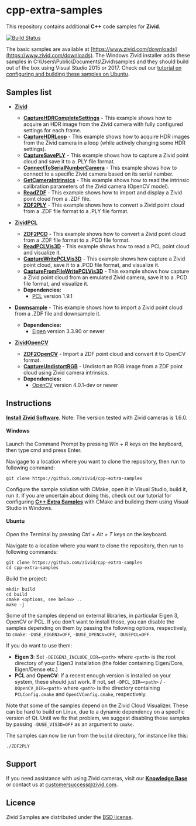 # cpp-extra-samples

This repository contains additional **C++** code samples for **Zivid**.

[![Build Status][ci-badge]][ci-url]

The basic samples are available at [https://www.zivid.com/downloads](https://www.zivid.com/downloads).
The Windows Zivid installer adds these samples in C:\Users\Public\Documents\Zivid\samples and they should build out of the box using Visual Studio 2015 or 2017.
Check out our [tutorial on configuring and building these samples on Ubuntu](https://zivid.atlassian.net/wiki/spaces/ZividKB/pages/59441336/Configure+C+Samples+with+CMake+and+then+build+them+using+make+in+Ubuntu).

## Samples list

- [**Zivid**](https://github.com/zivid/cpp-extra-samples/tree/master/Zivid)
	- [**CaptureHDRCompleteSettings**](https://github.com/zivid/cpp-extra-samples/tree/master/Zivid/CaptureHDRCompleteSettings/CaptureHDRCompleteSettings.cpp) - This example shows how to acquire an HDR image from the Zivid camera with fully configured settings for each frame.
	- [**CaptureHDRLoop**](https://github.com/zivid/cpp-extra-samples/tree/master/Zivid/CaptureHDRLoop/CaptureHDRLoop.cpp) - This example shows how to acquire HDR images from the Zivid camera in a loop (while actively changing some HDR settings).
	- [**CaptureSavePLY**](https://github.com/zivid/cpp-extra-samples/tree/master/Zivid/CaptureSavePLY/CaptureSavePLY.cpp) - This example shows how to capture a Zivid point cloud and save it to a .PLY file format.
	- [**ConnectToSerialNumberCamera**](https://github.com/zivid/cpp-extra-samples/tree/master/Zivid/ConnectToSerialNumberCamera/ConnectToSerialNumberCamera.cpp) - This example shows how to connect to a specific Zivid camera based on its serial number.
	- [**GetCameraIntrinsics**](https://github.com/zivid/cpp-extra-samples/tree/master/Zivid/GetCameraIntrinsics/GetCameraIntrinsics.cpp) - This example shows how to read the intrinsic calibration parameters of the Zivid camera (OpenCV model).
	- [**ReadZDF**](https://github.com/zivid/cpp-extra-samples/tree/master/Zivid/ReadZDF/ReadZDF.cpp) - This example shows how to import and display a Zivid point cloud from a .ZDF file.
	- [**ZDF2PLY**](https://github.com/zivid/cpp-extra-samples/tree/master/Zivid/ZDF2PLY/ZDF2PLY.cpp) - This example shows how to convert a Zivid point cloud from a .ZDF file format to a .PLY file format.

- [**ZividPCL**](https://github.com/zivid/cpp-extra-samples/tree/master/ZividPCL)
	- [**ZDF2PCD**](https://github.com/zivid/cpp-extra-samples/blob/master/ZividPCL/ZDF2PCD/ZDF2PCD.cpp) - This example shows how to convert a Zivid point cloud from a .ZDF file format to a .PCD file format.
	- [**ReadPCLVis3D**](https://github.com/zivid/cpp-extra-samples/blob/master/ZividPCL/ReadPCLVis3D/ReadPCLVis3D.cpp) - This example shows how to read a PCL point cloud and visualize it.
	- [**CaptureWritePCLVis3D**](https://github.com/zivid/cpp-extra-samples/blob/master/ZividPCL/CaptureWritePCLVis3D/CaptureWritePCLVis3D.cpp) - This example shows how capture a Zivid point cloud, save it to a .PCD file format, and visualize it.
	- [**CaptureFromFileWritePCLVis3D**](https://github.com/zivid/cpp-extra-samples/blob/master/ZividPCL/CaptureFromFileWritePCLVis3D/CaptureFromFileWritePCLVis3D.cpp) - This example shows how capture a Zivid point cloud from an emulated Zivid camera, save it to a .PCD file format, and visualize it.
	- **Dependencies:**
		- [PCL](http://pointclouds.org/) version 1.9.1

- [**Downsample**](https://github.com/zivid/cpp-extra-samples/tree/master/Downsample)  - This example shows how to import a Zivid point cloud from a .ZDF file and downsample it.
	- **Dependencies:**
		- [Eigen](http://eigen.tuxfamily.org/) version 3.3.90 or newer

- [**ZividOpenCV**](https://github.com/zivid/cpp-extra-samples/tree/master/ZividOpenCV)
	- [**ZDF2OpenCV**](https://github.com/zivid/cpp-extra-samples/blob/master/ZividOpenCV/ZDF2OpenCV/ZDF2OpenCV.cpp) - Import a ZDF point cloud and convert it to OpenCV format.
	- [**CaptureUndistortRGB**](https://github.com/zivid/cpp-extra-samples/blob/master/ZividOpenCV/ZDF2OpenCV/CaptureUndistortRGB.cpp) - Undistort an RGB image from a ZDF point cloud using Zivid camera intrinsics.
	- **Dependencies:**
		- [OpenCV](https://opencv.org/) version 4.0.1-dev or newer

## Instructions

[**Install Zivid Software**](https://zivid.atlassian.net/wiki/spaces/ZividKB/pages/59080712/Zivid+Software+Installation).
Note: The version tested with Zivid cameras is 1.6.0.

#### Windows

Launch the Command Prompt by pressing *Win + R* keys on the keyboard, then type cmd and press Enter.

Navigage to a location where you want to clone the repository, then run to following command:

```
git clone https://github.com/zivid/cpp-extra-samples
```
[comment]: <> (Choose a sample solution and configure it with CMake.)
[comment]: <> (Launch Visual Studio, open, build, and run the sample solution.)

Configure the sample solution with CMake, open it in Visual Studio, build it, run it. If you are uncertain about doing this, check out our tutorial for configuring [**C++ Extra Samples**](https://zivid.atlassian.net/wiki/spaces/ZividKB/pages/61472793/Configure+C+Extra+Samples+with+CMake+and+build+them+using+Visual+Studio+in+Windows) with CMake and building them using Visual Studio in Windows.

#### Ubuntu

Open the Terminal by pressing *Ctrl + Alt + T* keys on the keyboard.

Navigate to a location where you want to clone the repository, then run to following commands:

```
git clone https://github.com/zivid/cpp-extra-samples
cd cpp-extra-samples
```

Build the project:
```
mkdir build
cd build
cmake <options, see below> ..
make -j
```

Some of the samples depend on external libraries, in particular Eigen 3, OpenCV or PCL. If you don't want to install those, you can disable the samples depending on them by passing the following options, respectively, to `cmake`: `-DUSE_EIGEN3=OFF`, `-DUSE_OPENCV=OFF`, `-DUSEPCL=OFF`.

If you do want to use them:
- **Eigen 3**: Set `-DEIGEN3_INCLUDE_DIR=<path>` where `<path>` is the root directory of your Eigen3 installation (the folder containing Eigen/Core, Eigen/Dense etc.)
- **PCL** and **OpenCV**: If a recent enough version is installed on your system, these should just work. If not, set `-DPCL_DIR=<path>` / `-DOpenCV_DIR=<path>` where `<path>` is the directory containing `PCLConfig.cmake` and `OpenCVConfig.cmake`, respectively.

Note that some of the samples depend on the Zivid Cloud Visualizer. These can be hard to build on Linux, due to a dynamic dependency on a specific version of Qt. Until we fix that problem, we suggest disabling those samples by passing `-DUSE_VIS3D=OFF` as an argument to `cmake`.

The samples can now be run from the `build` directory, for instance like this:
```
./ZDF2PLY
```

## Support

If you need assistance with using Zivid cameras, visit our [**Knowledge Base**](https://help.zivid.com/) or contact us at [customersuccess@zivid.com](mailto:customersuccess@zivid.com).

## Licence

Zivid Samples are distributed under the [BSD license](https://github.com/zivid/cpp-extra-samples/blob/master/LICENSE).

[ci-badge]: https://img.shields.io/azure-devops/build/zivid-devops/5e76c4a5-26ad-4cbb-8ab5-b9588e1ed2b2/4
[ci-url]: https://dev.azure.com/zivid-devops/cpp-extra-samples/_build/latest?definitionId=4&branchName=master
